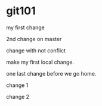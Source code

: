 # git101

my first change

2nd change on master

change with not conflict

make my first local change.

one last change before we go home.

change 1

change 2
